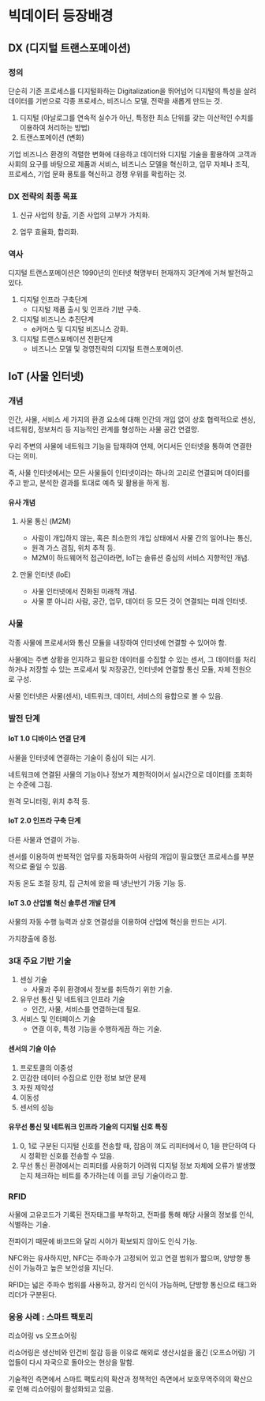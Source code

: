 # 빅데이터 등장배경

## DX (디지털 트랜스포메이션)

### 정의

단순히 기존 프로세스를 디지털화하는 Digitalization을 뛰어넘어 디지털의 특성을 살려 데이터를 기반으로 각종 프로세스, 비즈니스 모델, 전략을 새롭게 만드는 것.

1. 디지털 (아날로그를 연속적 실수가 아닌, 특정한 최소 단위를 갖는 이산적인 수치를 이용하여 처리하는 방법)
2. 트랜스포메이션 (변화)

기업 비즈니스 환경의 격렬한 변화에 대응하고 데이터와 디지털 기술을 활용하여 고객과 사회의 요구를 바탕으로 제품과 서비스, 비즈니스 모델을 혁신하고, 업무 자체나 조직, 프로세스, 기업 문화 풍토를 혁신하고 경쟁 우위를 확립하는 것.

### DX 전략의 최종 목표

1. 신규 사업의 창출, 기존 사업의 고부가 가치화.

2. 업무 효율화, 합리화.

### 역사

디지털 트랜스포메이션은 1990년의 인터넷 혁명부터 현재까지 3단계에 거쳐 발전하고 있다.

1. 디지털 인프라 구축단계
    - 디지털 제품 출시 및 인프라 기반 구축.
2. 디지털 비즈니스 추진단계
    - e커머스 및 디지털 비즈니스 강화.
3. 디지털 트랜스포메이션 전환단계
    - 비즈니스 모델 및 경영전략의 디지털 트랜스포메이션.

## IoT (사물 인터넷)

### 개념

인간, 사물, 서비스 세 가지의 환경 요소에 대해 인간의 개입 없이 상호 협력적으로 센싱, 네트워킹, 정보처리 등 지능적인 관계를 형성하는 사물 공간 연결망.

우리 주변의 사물에 네트워크 기능을 탑재하여 언제, 어디서든 인터넷을 통하여 연결한다는 의미.

즉, 사물 인터넷에서는 모든 사물들이 인터넷이라는 하나의 고리로 연결되며 데이터를 주고 받고, 분석한 결과를 토대로 예측 및 활용을 하게 됨.

#### 유사 개념

1. 사물 통신 (M2M)
    - 사람이 개입하지 않는, 혹은 최소한의 개입 상태에서 사물 간의 일어나는 통신,
    - 원격 가스 검침, 위치 추적 등.
    - M2M이 하드웨어적 접근이라면, IoT는 솔류션 중심의 서비스 지향적인 개념.

2. 만물 인터넷 (IoE)
    - 사물 인터넷에서 진화된 미래적 개념.
    - 사물 뿐 아니라 사람, 공간, 업무, 데이터 등 모든 것이 연결되는 미래 인터넷.

### 사물

각종 사물에 프로세서와 통신 모듈을 내장하여 인터넷에 연결할 수 있어야 함.

사물에는 주변 상황을 인지하고 필요한 데이터를 수집할 수 있는 센서, 그 데이터를 처리하거나 저장할 수 있는 프로세서 및 저장공간, 인터넷에 연결할 통신 모듈, 자체 전원으로 구성.

사물 인터넷은 사물(센서), 네트워크, 데이터, 서비스의 융합으로 볼 수 있음.

### 발전 단계

#### IoT 1.0 디바이스 연결 단계

사물을 인터넷에 연결하는 기술이 중심이 되는 시기.

네트워크에 연결된 사물의 기능이나 정보가 제한적이어서 실시간으로 데이터를 조회하는 수준에 그침.

원격 모니터링, 위치 추적 등.

#### IoT 2.0 인프라 구축 단계

다른 사물과 연결이 가능.

센서를 이용하여 반복적인 업무를 자동화하여 사람의 개입이 필요했던 프로세스를 부분적으로 줄일 수 있음.

자동 온도 조절 장치, 집 근처에 왔을 때 냉난반기 가동 기능 등.

#### IoT 3.0 산업별 혁신 솔루션 개발 단계

사물의 자동 수행 능력과 상호 연결성을 이용하여 산업에 혁신을 만드는 시기.

가치창출에 중점.

### 3대 주요 기반 기술

1. 센싱 기술
    - 사물과 주위 환경에서 정보를 취득하기 위한 기술.
2. 유무선 통신 및 네트워크 인프라 기술
    - 인간, 사물, 서비스를 연결하는데 필요.
3. 서비스 및 인터페이스 기술
    - 연결 이후, 특정 기능을 수행하게끔 하는 기술.

#### 센서의 기술 이슈

1. 프로토콜의 이중성
2. 민감한 데이터 수집으로 인한 정보 보안 문제
3. 자원 제약성
4. 이동성
5. 센서의 성능

#### 유무선 통신 및 네트워크 인프라 기술의 디지털 신호 특징

1. 0, 1로 구분된 디지털 신호를 전송할 때, 잡음이 껴도 리피터에서 0, 1을 판단하여 다시 정확한 신호를 전송할 수 있음.
2. 무선 통신 환경에서는 리피터를 사용하기 어려워 디지털 정보 자체에 오류가 발생했는지 체크하는 비트를 추가하는데 이를 코딩 기술이라고 함.

### RFID

사물에 고유코드가 기록된 전자태그를 부착하고, 전파를 통해 해당 사물의 정보를 인식, 식별하는 기술.

전파이기 때문에 바코드와 달리 시야가 확보되지 않아도 인식 가능.

NFC와는 유사하지만, NFC는 주파수가 고정되어 있고 연결 범위가 짧으며, 양방향 통신이 가능하고 높은 보안성을 지닌다.

RFID는 넓은 주파수 범위를 사용하고, 장거리 인식이 가능하며, 단방향 통신으로 태그와 리더가 구분된다.

### 응용 사례 : 스마트 팩토리

리쇼어링 vs 오프쇼어링

리쇼어링은 생산비와 인건비 절감 등을 이유로 해외로 생산시설을 옮긴 (오프쇼어링) 기업들이 다시 자국으로 돌아오는 현상을 말함.

기술적인 측면에서 스마트 팩토리의 확산과 정책적인 측면에서 보호무역주의의 확산으로 인해 리쇼어링이 활성화되고 있음.